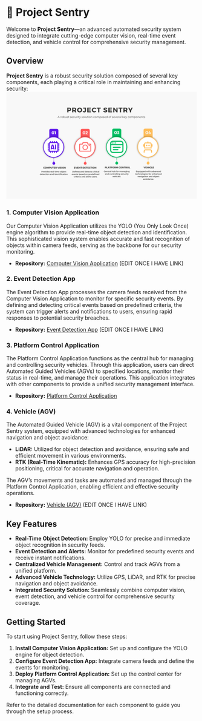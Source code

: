 # 🤖 Project Sentry 

Welcome to **Project Sentry**—an advanced automated security system designed to integrate cutting-edge computer vision, real-time event detection, and vehicle control for comprehensive security management.

## Overview

**Project Sentry** is a robust security solution composed of several key components, each playing a critical role in maintaining and enhancing security:
<img src="https://github.com/Medna-Sentry/.github/blob/main/Computer%20Vision.png">

### 1. Computer Vision Application

Our Computer Vision Application utilizes the YOLO (You Only Look Once) engine algorithm to provide real-time object detection and identification. This sophisticated vision system enables accurate and fast recognition of objects within camera feeds, serving as the backbone for our security monitoring.

- **Repository:** [Computer Vision Application](https://github.com/your-organization/computer-vision-application) (EDIT ONCE I HAVE LINK)

### 2. Event Detection App

The Event Detection App processes the camera feeds received from the Computer Vision Application to monitor for specific security events. By defining and detecting critical events based on predefined criteria, the system can trigger alerts and notifications to users, ensuring rapid responses to potential security breaches.

- **Repository:** [Event Detection App](https://github.com/your-organization/event-detection-app) (EDIT ONCE I HAVE LINK)

### 3. Platform Control Application

The Platform Control Application functions as the central hub for managing and controlling security vehicles. Through this application, users can direct Automated Guided Vehicles (AGVs) to specified locations, monitor their status in real-time, and manage their operations. This application integrates with other components to provide a unified security management interface.


- **Repository:** [Platform Control Application](https://github.com/Medna-Sentry/platform_control_app)

### 4. Vehicle (AGV)

The Automated Guided Vehicle (AGV) is a vital component of the Project Sentry system, equipped with advanced technologies for enhanced navigation and object avoidance:

- **LiDAR:** Utilized for object detection and avoidance, ensuring safe and efficient movement in various environments.
- **RTK (Real-Time Kinematic):** Enhances GPS accuracy for high-precision positioning, critical for accurate navigation and operation.

The AGV’s movements and tasks are automated and managed through the Platform Control Application, enabling efficient and effective security operations.

- **Repository:** [Vehicle (AGV)](https://github.com/your-organization/vehicle-agv) (EDIT ONCE I HAVE LINK) 

## Key Features

- **Real-Time Object Detection:** Employ YOLO for precise and immediate object recognition in security feeds.
- **Event Detection and Alerts:** Monitor for predefined security events and receive instant notifications.
- **Centralized Vehicle Management:** Control and track AGVs from a unified platform.
- **Advanced Vehicle Technology:** Utilize GPS, LiDAR, and RTK for precise navigation and object avoidance.
- **Integrated Security Solution:** Seamlessly combine computer vision, event detection, and vehicle control for comprehensive security coverage.

## Getting Started

To start using Project Sentry, follow these steps:

1. **Install Computer Vision Application:** Set up and configure the YOLO engine for object detection.
2. **Configure Event Detection App:** Integrate camera feeds and define the events for monitoring.
3. **Deploy Platform Control Application:** Set up the control center for managing AGVs.
4. **Integrate and Test:** Ensure all components are connected and functioning correctly.

Refer to the detailed documentation for each component to guide you through the setup process.


